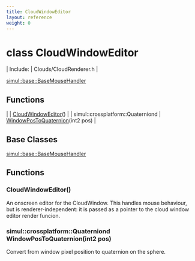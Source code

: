 ```yaml
---
title: CloudWindowEditor
layout: reference
weight: 0
---
```

class CloudWindowEditor
===

| Include: | Clouds/CloudRenderer.h |


[simul::base::BaseMouseHandler](/ref/simul/base/basemousehandler.html)

Functions
---

|  | [CloudWindowEditor](#CloudWindowEditor)() |
| simul::crossplatform::Quaterniond | [WindowPosToQuaternion](#WindowPosToQuaternion)(int2 pos) |


Base Classes
---
[simul::base::BaseMouseHandler](/ref/simul/base/basemousehandler.html)

Functions
---
<a name="CloudWindowEditor"></a>
###  CloudWindowEditor()
An onscreen editor for the CloudWindow. This handles mouse behaviour, but is renderer-independent: it is passed as a pointer to the cloud window editor render funcion.
<a name="WindowPosToQuaternion"></a>
### simul::crossplatform::Quaterniond WindowPosToQuaternion(int2 pos)
Convert from window pixel position to quaternion on the sphere.
